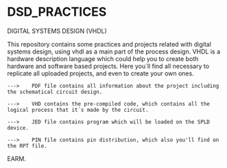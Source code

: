 # DSD_PRACTICES
DIGITAL SYSTEMS DESIGN (VHDL)

This repository contains some practices and projects related with digital systems design, using vhdl as a main part of the process design. VHDL is a hardware description language which could help you to create both hardware and software based projects.
Here you´ll find all necessary to replicate all uploaded projects, and even to create your own ones.


    --->    PDF file contains all information about the project including the schematical circuit design. 
  
    --->    VHD contains the pre-compiled code, which contains all the logical process that it´s made by the circuit.
    
    --->    JED file contains program which will be loaded on the SPLD device.
  
    --->    PIN file contains pin distribution, which also you'll find on the RPT file.
  
 EARM.
